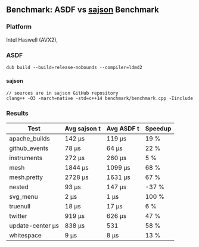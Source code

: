 ## Benchmark: ASDF vs [sajson](https://github.com/chadaustin/sajson) Benchmark

### Platform
Intel Haswell (AVX2),

### ASDF
```
dub build --build=release-nobounds --compiler=ldmd2
```

#### sajson
```
// sources are in sajson GitHub repository
clang++ -O3 -march=native -std=c++14 benchmark/benchmark.cpp -Iinclude
```

### Results

| Test | Avg sajson t | Avg ASDF t | Speedup |
|---|---|---|---|
| apache_builds | 142 μs | 119 μs | 19 % |
| github_events | 78 μs | 64 μs | 22 % |
| instruments | 272 μs | 260 μs | 5 % |
| mesh | 1844 μs | 1099 μs | 68 % |
| mesh.pretty | 2728 μs | 1631 μs | 67 % |
| nested | 93 μs | 147 μs | -37 % |
| svg_menu | 2 μs | 1 μs | 100 % |
| truenull | 18 μs | 17 μs | 6 % |
| twitter | 919 μs | 626 μs | 47 % |
| update-center μs | 838 μs | 531 | 58 % |
| whitespace | 9 μs | 8 μs | 13 % |
